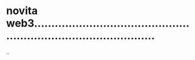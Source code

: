 # novita web3........................................................................................
..
